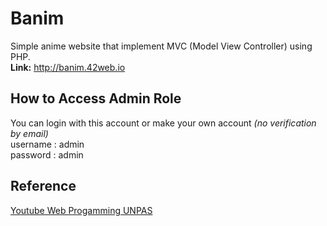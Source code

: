 # Banim

Simple anime website that implement MVC (Model View Controller) using PHP.
<br>
<b>Link:</b> <a href="http://banim.42web.io" target="_blank">http://banim.42web.io</a>

## How to Access Admin Role

You can login with this account or make your own account <i>(no verification by email)</i>
<br>
username : admin <br>
password : admin

## Reference

<a href="https://www.youtube.com/playlist?list=PLFIM0718LjIVEh_d-h5wAjsdv2W4SAtkx">Youtube Web Progamming UNPAS</a>
